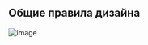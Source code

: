 ## Общие правила дизайна
![image](https://github.com/skibidiwiki/design/assets/87380272/a927fbd9-296b-4f6d-a31e-3df05886e133)
